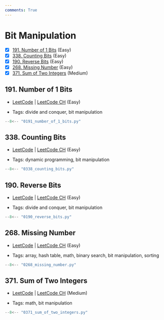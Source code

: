 ```yaml
---
comments: True
---
```


# Bit Manipulation

- [x] [191. Number of 1 Bits](https://leetcode.cn/problems/number-of-1-bits/) (Easy)
- [x] [338. Counting Bits](https://leetcode.cn/problems/counting-bits/) (Easy)
- [x] [190. Reverse Bits](https://leetcode.cn/problems/reverse-bits/) (Easy)
- [x] [268. Missing Number](https://leetcode.cn/problems/missing-number/) (Easy)
- [x] [371. Sum of Two Integers](https://leetcode.cn/problems/sum-of-two-integers/) (Medium)

## 191. Number of 1 Bits

-   [LeetCode](https://leetcode.com/problems/number-of-1-bits/) | [LeetCode CH](https://leetcode.cn/problems/number-of-1-bits/) (Easy)

-   Tags: divide and conquer, bit manipulation

```python title="191. Number of 1 Bits - Python Solution"
--8<-- "0191_number_of_1_bits.py"
```

## 338. Counting Bits

-   [LeetCode](https://leetcode.com/problems/counting-bits/) | [LeetCode CH](https://leetcode.cn/problems/counting-bits/) (Easy)

-   Tags: dynamic programming, bit manipulation

```python title="338. Counting Bits - Python Solution"
--8<-- "0338_counting_bits.py"
```

## 190. Reverse Bits

-   [LeetCode](https://leetcode.com/problems/reverse-bits/) | [LeetCode CH](https://leetcode.cn/problems/reverse-bits/) (Easy)

-   Tags: divide and conquer, bit manipulation

```python title="190. Reverse Bits - Python Solution"
--8<-- "0190_reverse_bits.py"
```

## 268. Missing Number

-   [LeetCode](https://leetcode.com/problems/missing-number/) | [LeetCode CH](https://leetcode.cn/problems/missing-number/) (Easy)

-   Tags: array, hash table, math, binary search, bit manipulation, sorting

```python title="268. Missing Number - Python Solution"
--8<-- "0268_missing_number.py"
```

## 371. Sum of Two Integers

-   [LeetCode](https://leetcode.com/problems/sum-of-two-integers/) | [LeetCode CH](https://leetcode.cn/problems/sum-of-two-integers/) (Medium)

-   Tags: math, bit manipulation

```python title="371. Sum of Two Integers - Python Solution"
--8<-- "0371_sum_of_two_integers.py"
```
